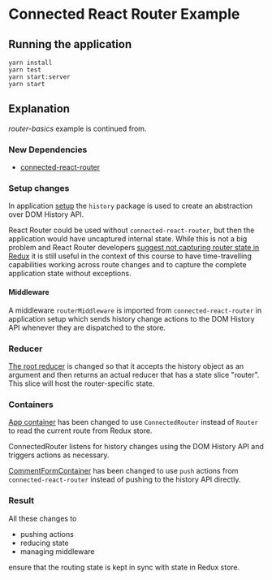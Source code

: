 # Connected React Router Example

## Running the application

```
yarn install
yarn test
yarn start:server
yarn start
```

## Explanation

_router-basics_ example is continued from.

### New Dependencies

* [connected-react-router](https://github.com/supasate/connected-react-router)

### Setup changes

In application
[setup](https://github.com/urmastalimaa/interactive-frontend-development/tree/master/lecture_7/src/connected-react-router/ConnectedReactRouterExample.js)
the `history` package is used to create an abstraction over DOM History API.

React Router could be used without `connected-react-router`, but then the
application would have uncaptured internal state. While this is not a big
problem and React Router developers [suggest not capturing router state in
Redux][router-redux-docs] it is still useful in the context of this course to
have time-travelling capabilities working across route changes and to capture
the complete application state without exceptions.

#### Middleware

A middleware `routerMiddleware` is imported from `connected-react-router` in
application setup which sends history change actions to the DOM History API
whenever they are dispatched to the store.

### Reducer

[The root
reducer](https://github.com/urmastalimaa/interactive-frontend-development/tree/master/lecture_7/src/connected-react-router/reducers/index.js)
is changed so that it accepts the history object as an argument and then
returns an actual reducer that has a state slice "router".  This slice will
host the router-specific state.

### Containers

[App
container](https://github.com/urmastalimaa/interactive-frontend-development/tree/master/lecture_7/src/connected-react-router/containers/App.js)
has been changed to use `ConnectedRouter` instead of `Router` to read the
current route from Redux store.

ConnectedRouter listens for history changes using the DOM History API and
triggers actions as necessary.

[CommentFormContainer](https://github.com/urmastalimaa/interactive-frontend-development/tree/master/lecture_7/src/connected-react-router/containers/CommentFormContainer.js)
has been changed to use `push` actions from `connected-react-router` instead of
pushing to the history API directly.

### Result

All these changes to

* pushing actions
* reducing state
* managing middleware

ensure that the routing state is kept in sync with state in Redux store.

[router-redux-docs]: https://reacttraining.com/react-router/web/guides/redux-integration
